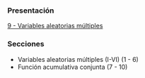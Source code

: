 ### Presentación

[9 - Variables aleatorias múltiples](https://www.overleaf.com/read/wxprpjfvhzwg#16672c)

### Secciones
- Variables aleatorias múltiples (I-VI) (1 - 6)
- Función acumulativa conjunta (7 - 10)